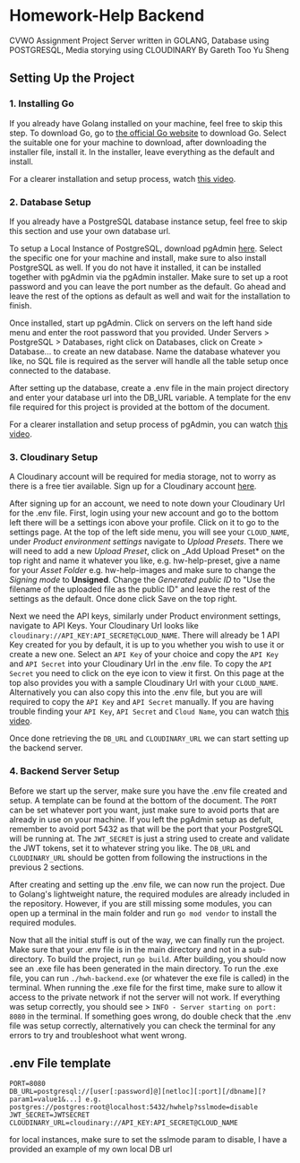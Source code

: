 # Homework-Help Backend

CVWO Assignment Project
Server written in GOLANG, Database using POSTGRESQL, Media storying using CLOUDINARY
By Gareth Too Yu Sheng

## Setting Up the Project

### 1. Installing Go

If you already have Golang installed on your machine, feel free to skip this step.
To download Go, go to [the official Go website](https://go.dev/dl/) to download Go.
Select the suitable one for your machine to download, after downloading the installer file, install it.
In the installer, leave everything as the default and install.

For a clearer installation and setup process, watch [this video](https://www.youtube.com/watch?v=DFiXJKIF2ss).

### 2. Database Setup

If you already have a PostgreSQL database instance setup, feel free to skip this section and use your own database url.

To setup a Local Instance of PostgreSQL, download pgAdmin [here](https://www.pgadmin.org/download/).
Select the specific one for your machine and install, make sure to also install PostgreSQL as well.
If you do not have it installed, it can be installed together with pgAdmin via the pgAdmin installer.
Make sure to set up a root password and you can leave the port number as the default.
Go ahead and leave the rest of the options as default as well and wait for the installation to finish.

Once installed, start up pgAdmin. Click on servers on the left hand side menu and enter the root password that you provided.
Under Servers > PostgreSQL > Databases, right click on Databases, click on Create > Database... to create an new database.
Name the database whatever you like, no SQL file is required as the server will handle all the table setup once connected to the database.

After setting up the database, create a .env file in the main project directory and enter your database url into the DB_URL variable.
A template for the env file required for this project is provided at the bottom of the document.

For a clearer installation and setup process of pgAdmin, you can watch [this video](https://www.youtube.com/watch?v=4qH-7w5LZsA).

### 3. Cloudinary Setup

A Cloudinary account will be required for media storage, not to worry as there is a free tier available.
Sign up for a Cloudinary account [here](https://cloudinary.com/users/register_free).

After signing up for an account, we need to note down your Cloudinary Url for the .env file.
First, login using your new account and go to the bottom left there will be a settings icon above your profile. Click on it to go to the settings page.
At the top of the left side menu, you will see your `CLOUD_NAME`, under _Product environment settings_ navigate to _Upload Presets_.
There we will need to add a new _Upload Preset_, click on \_Add Upload Preset\* on the top right and name it whatever you like, e.g. hw-help-preset,
give a name for your _Asset Folder_ e.g. hw-help-images and make sure to change the _Signing mode_ to **Unsigned**.
Change the _Generated public ID_ to "Use the filename of the uploaded file as the public ID" and leave the rest of the settings as the default.
Once done click Save on the top right.

Next we need the API keys, similarly under Product environment settings, navigate to API Keys.
Your Cloudinary Url looks like `cloudinary://API_KEY:API_SECRET@CLOUD_NAME`. There will already be 1 API Key created for you by default, it is
up to you whether you wish to use it or create a new one. Select an `API Key` of your choice and copy the `API Key` and `API Secret`
into your Cloudinary Url in the .env file. To copy the `API Secret` you need to click on the eye icon to view it first.
On this page at the top also provides you with a sample Cloudinary Url with your `CLOUD_NAME`.
Alternatively you can also copy this into the .env file, but you are will required to copy the `API Key` and `API Secret` manually.
If you are having trouble finding your `API Key`, `API Secret` and `Cloud Name`, you can watch [this video](https://www.youtube.com/watch?v=ok9mHOuvVSI).

Once done retrieving the `DB_URL` and `CLOUDINARY_URL` we can start setting up the backend server.

### 4. Backend Server Setup

Before we start up the server, make sure you have the .env file created and setup. A template can be found at the bottom of the document.
The `PORT` can be set whatever port you want, just make sure to avoid ports that are already in use on your machine.
If you left the pgAdmin setup as defult, remember to avoid port 5432 as that will be the port that your PostgreSQL will be running at.
The `JWT_SECRET` is just a string used to create and validate the JWT tokens, set it to whatever string you like.
The `DB_URL` and `CLOUDINARY_URL` should be gotten from following the instructions in the previous 2 sections.

After creating and setting up the .env file, we can now run the project. Due to Golang's lightweight nature, the required modules are already
included in the repository. However, if you are still missing some modules, you can open up a terminal in the main folder
and run `go mod vendor` to install the required modules.

Now that all the initial stuff is out of the way, we can finally run the project. Make sure that your .env file is in the main directory and not in
a sub-directory. To build the project, run `go build`. After building, you should now see an .exe file has been generated in the main directory.
To run the .exe file, you can run `./hwh-backend.exe` (or whatever the exe file is called) in the terminal. When running the .exe file for the first time,
make sure to allow it access to the private network if not the server will not work.
If everything was setup correctly, you should see > `INFO - Server starting on port: 8080` in the terminal. If something goes wrong, do double check that
the .env file was setup correctly, alternatively you can check the terminal for any errors to try and troubleshoot what went wrong.

## .env File template

```
PORT=8080
DB_URL=postgresql://[user[:password]@][netloc][:port][/dbname][?param1=value1&...] e.g. postgres://postgres:root@localhost:5432/hwhelp?sslmode=disable
JWT_SECRET=JWTSECRET
CLOUDINARY_URL=cloudinary://API_KEY:API_SECRET@CLOUD_NAME
```

for local instances, make sure to set the sslmode param to disable, I have a provided an example of my own local DB url
